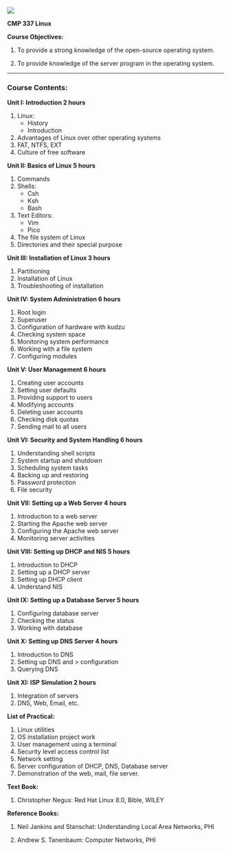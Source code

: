 ![](./linux.png)

**CMP 337 Linux**

**Course Objectives:**

1.  To provide a strong knowledge of the open-source operating system.

2.  To provide knowledge of the server program in the operating system.

---

### Course Contents:

**Unit I: Introduction 2 hours**

1. Linux:
   -  History
   - Introduction
2. Advantages of Linux over other operating systems
3. FAT, NTFS, EXT
4. Culture of free software

**Unit II: Basics of Linux 5 hours**

1.  Commands
2.  Shells:
    - Csh
    - Ksh
    - Bash
3.  Text Editors:
    - Vim
    - Pico
4.  The file system of Linux
5.  Directories and their special purpose

**Unit III: Installation of Linux 3 hours**

1.  Partitioning
2.  Installation of Linux
3.  Troubleshooting of installation

**Unit IV: System Administration 6 hours**

1.  Root login
2.  Superuser
3.  Configuration of hardware with kudzu
4.  Checking system space
5.  Monitoring system performance
6.  Working with a file system
7.  Configuring modules

**Unit V: User Management 6 hours**

1.  Creating user accounts
2.  Setting user defaults
3.  Providing support to users
4.  Modifying accounts
5.  Deleting user accounts
6.  Checking disk quotas
7.  Sending mail to all users

**Unit VI: Security and System Handling  6 hours**

1.  Understanding shell scripts
2.  System startup and shutdown
3.  Scheduling system tasks
4.  Backing up and restoring
5.  Password protection
6.  File security

**Unit VII: Setting up a Web Server 4 hours**

1.  Introduction to a web server
2.  Starting the Apache web server
3.  Configuring the Apache web server
4.  Monitoring server activities

**Unit VIII: Setting up DHCP and NIS 5 hours**

1.  Introduction to DHCP
2.  Setting up a DHCP server
3.  Setting up DHCP client
4.  Understand NIS

**Unit IX: Setting up a Database Server 5 hours**

1.  Configuring database server
2.  Checking the status
3.  Working with database

**Unit X: Setting up DNS Server 4 hours**

1.  Introduction to DNS
2.  Setting up DNS and > configuration
3.  Querying DNS

**Unit XI: ISP Simulation 2 hours**

1.  Integration of servers
2.  DNS, Web, Email, etc.

**List of Practical:**

1.  Linux utilities
2.  OS installation project work
3.  User management using a terminal
4.  Security level access control list
5.  Network setting
6.  Server configuration of DHCP, DNS, Database server
7.  Demonstration of the web, mail, file server.

**Text Book:**

1.  Christopher Negus: Red Hat Linux 8.0, Bible, WILEY

**Reference Books:**

1. Neil Jankins and Stanschat: Understanding Local Area Networks, PHI

2. Andrew S. Tanenbaum: Computer Networks, PHI
